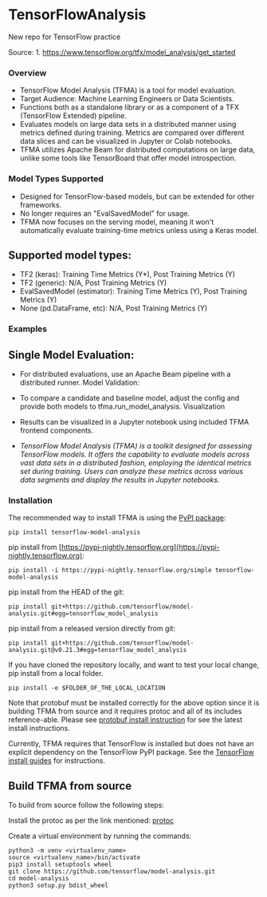 # TensorFlowAnalysis
New repo for TensorFlow practice

Source: 1.	https://www.tensorflow.org/tfx/model_analysis/get_started  

### Overview
- TensorFlow Model Analysis (TFMA) is a tool for model evaluation.
- Target Audience: Machine Learning Engineers or Data Scientists.
- Functions both as a standalone library or as a component of a TFX (TensorFlow Extended) pipeline.
- Evaluates models on large data sets in a distributed manner using metrics defined during training. Metrics are compared over 
 different data slices and can be visualized in Jupyter or Colab notebooks.
- TFMA utilizes Apache Beam for distributed computations on large data, unlike some tools like TensorBoard that offer model 
introspection.

### Model Types Supported
- Designed for TensorFlow-based models, but can be extended for other frameworks.
- No longer requires an "EvalSavedModel" for usage.
- TFMA now focuses on the serving model, meaning it won't automatically evaluate training-time metrics unless using a Keras 
 model.
## Supported model types:
- TF2 (keras): Training Time Metrics (Y*), Post Training Metrics (Y)
- TF2 (generic): N/A, Post Training Metrics (Y)
- EvalSavedModel (estimator): Training Time Metrics (Y), Post Training Metrics (Y)
- None (pd.DataFrame, etc): N/A, Post Training Metrics (Y)

### Examples

## Single Model Evaluation:
- For distributed evaluations, use an Apache Beam pipeline with a distributed runner.
 Model Validation:
- To compare a candidate and baseline model, adjust the config and provide both models to tfma.run_model_analysis.
Visualization
- Results can be visualized in a Jupyter notebook using included TFMA frontend components.

- _TensorFlow Model Analysis (TFMA) is a toolkit designed for assessing TensorFlow models. It offers the capability to evaluate models across vast data sets in a distributed fashion, employing the identical metrics set during training. Users can analyze these metrics across various data segments and display the results in Jupyter notebooks._

### Installation

The recommended way to install TFMA is using the [PyPI package](https://pypi.org/project/tensorflow-model-analysis/): 

`pip install tensorflow-model-analysis`

pip install from [https://pypi-nightly.tensorflow.org](https://pypi-nightly.tensorflow.org):

`pip install -i https://pypi-nightly.tensorflow.org/simple tensorflow-model-analysis`

pip install from the HEAD of the git:

`pip install git+https://github.com/tensorflow/model-analysis.git#egg=tensorflow_model_analysis`

pip install from a released version directly from git:

`pip install git+https://github.com/tensorflow/model-analysis.git@v0.21.3#egg=tensorflow_model_analysis`


If you have cloned the repository locally, and want to test your local change, pip install from a local folder.

`pip install -e $FOLDER_OF_THE_LOCAL_LOCATION`

Note that protobuf must be installed correctly for the above option since it is building TFMA from source and it requires protoc and all of its includes reference-able. Please see [protobuf install instruction](https://github.com/protocolbuffers/protobuf#protocol-compiler-installation) for see the latest install instructions.

Currently, TFMA requires that TensorFlow is installed but does not have an explicit dependency on the TensorFlow PyPI package. See the [TensorFlow install guides](https://www.tensorflow.org/install/) for instructions.

## Build TFMA from source

To build from source follow the following steps:

Install the protoc as per the link mentioned: [protoc](https://grpc.io/docs/protoc-installation/#install-pre-compiled-binaries-any-os)

Create a virtual environment by running the commands:

```
python3 -m venv <virtualenv_name>
source <virtualenv_name>/bin/activate
pip3 install setuptools wheel
git clone https://github.com/tensorflow/model-analysis.git
cd model-analysis
python3 setup.py bdist_wheel


